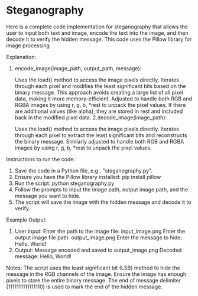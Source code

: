 # Steganography
Here is a complete code implementation for steganography that allows the user to input both text and image, encode the text into the image, and then decode it to verify the hidden message. This code uses the Pillow library for image processing


Explanation:

1. encode_image(image_path, output_path, message):

      Uses the load() method to access the image pixels directly.
      Iterates through each pixel and modifies the least significant bits based on the binary message.
      This approach avoids creating a large list of all pixel data, making it more memory-efficient.
      Adjusted to handle both RGB and RGBA images by using r, g, b, *rest to unpack the pixel values.
      If there are additional values (like alpha), they are stored in rest and included back in the modified pixel data.
2.decode_image(image_path):

      Uses the load() method to access the image pixels directly.
      Iterates through each pixel to extract the least significant bits and reconstructs the binary message.
      Similarly adjusted to handle both RGB and RGBA images by using r, g, b, *rest to unpack the pixel values.


Instructions to run the code:
1. Save the code in a Python file, e.g., "steganography.py".
2. Ensure you have the Pillow library installed:
             pip install pillow
3. Run the script:
             python steganography.py
4. Follow the prompts to input the image path, output image path, and the message you want to hide.
5. The script will save the image with the hidden message and decode it to verify.


Example Output:
1. User input:
         Enter the path to the image file: input_image.png
         Enter the output image file path: output_image.png
         Enter the message to hide: Hello, World!
2. Output:
         Message encoded and saved to output_image.png
         Decoded message: Hello, World!

   
Notes:
        The script uses the least significant bit (LSB) method to hide the message in the RGB channels of the image.
        Ensure the image has enough pixels to store the entire binary message.
        The end of message delimiter (1111111111111110) is used to mark the end of the hidden message.
